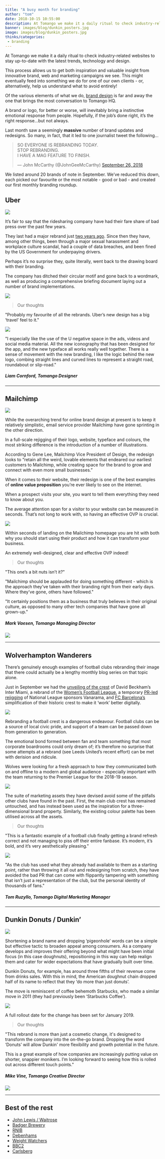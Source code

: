 ```yaml
---
title: "A busy month for branding"
author: "tom"
date: 2018-10-15 10:55:00
description: At Tomango we make it a daily ritual to check industry-related websites to stay up-to-date with the latest trends, technology and design.
banner: images/blog/dunkin_posters.jpg
image: images/blog/dunkin_posters.jpg
thinks/categories: 
 - branding
---
```


At Tomango we make it a daily ritual to check industry-related websites to stay up-to-date with the latest trends, technology and design.

This process allows us to get both inspiration and valuable insight from innovative brand, web and marketing campaigns we see. This might eventually feed into something we do for one of our own clients - or, alternatively, help us
understand what to avoid entirely!

Of the various elements of what we do, [brand design](/creates/brand) is far and away the one that brings the most conversation to Tomango HQ.

A brand or logo, for better or worse, will inevitably bring a instinctive emotional response from people. Hopefully, if the job’s done right, it’s the right response...but not always.

Last month saw a seemingly **massive** number of brand updates and redesigns. So many, in fact, that it led to one journalist tweet the following...

<blockquote class="twitter-tweet" data-lang="en"><p lang="en" dir="ltr">SO EVERYONE IS REBRANDING TODAY.<br>STOP REBRANDING.<br>I HAVE A MAG FEATURE TO FINISH.</p>&mdash; John McCarthy (@JohnGeeMcCarthy) <a href="https://twitter.com/JohnGeeMcCarthy/status/1044950489077620736?ref_src=twsrc%5Etfw">September 26, 2018</a></blockquote>
<script async src="https://platform.twitter.com/widgets.js" charset="utf-8"></script>

We listed around 20 brands of note in September. We’ve reduced this down, each picked our favourite or the most notable - good or bad - and created our first monthly branding roundup.

## Uber

![](images/blog/uber_2018_logo_before_after.png)

It’s fair to say that the ridesharing company have had their fare share of bad press over the past few years. 

They last had a major rebrand just [two years ago](https://www.wired.com/2016/02/the-inside-story-behind-ubers-colorful-redesign/). Since then they have, among other things, been through a major sexual harassment and workplace
culture scandal, had a couple of data breaches, and been fined by the US Government for
underpaying drivers.

Perhaps it’s no surprise they, quite literally, went back to the drawing board with their branding.

The company has ditched their circular motif and gone back to a wordmark, as well as producing a comprehensive briefing document laying out a number of brand implementations.

![](images/blog/uber_2018_u_applications_01.jpg)

> Our thoughts

"Probably my favourite of all the rebrands. Uber’s new design has a big ‘travel’ feel to it."

![](images/blog/uber_2018_u_concept.jpg)

"I especially like the use of the U negative space in the ads, videos and social media material. All the new iconography that has been designed for the app, and the new typeface all works really well together. 
There is a sense of movement with the new branding, I like the logic behind the new logo, combing straight lines and curved lines to represent a straight road, roundabout or slip-road."

##### Liam Cornford, Tomango Designer

---

## Mailchimp

![](images/blog/mailchimp_2018_logo_before_after_a.png)

While the overarching trend for online brand design at present is to keep it relatively simplistic, email service provider Mailchimp have gone sprinting in the other direction.

In a full-scale rejigging of their logo, website, typeface and colours, the most striking difference is the introduction of a number of illustrations.

According to Gene Lee, Mailchimp Vice President of Design, the redesign looks to “retain all the weird, lovable elements that endeared our earliest customers to Mailchimp, while creating space for the brand to grow and connect with
even more small businesses.”

When it comes to their website, their redesign is one of the best examples of **online value proposition** you’re ever likely to see on the internet.

When a prospect visits your site, you want to tell them everything they need to know about you.

The average attention span for a visitor to your website can be measured in seconds. That’s not long to work with, so having an effective OVP is crucial.

![](images/blog/mailchimp-homepage.png)

Within seconds of landing on the Mailchimp homepage you are hit with both why you should start using their product and how it can transform your business. 

An extremely well-designed, clear and effective OVP indeed!

> Our thoughts

"This one’s a bit nuts isn’t it?"

"Mailchimp should be applauded for doing something different - which is the approach they’ve taken with their branding right from their early days. Where they’ve gone, others have followed."

"It certainly positions them as a business that truly believes in their original culture, as opposed to many other tech companies that have gone all grown-up."

##### Mark Vaesen, Tomango Managing Director

![](images/blog/mailchimp_2018_typography.jpg)

---

## Wolverhampton Wanderers

There’s genuinely enough examples of football clubs rebranding their image that there could actually be a lengthy monthly blog series on that topic alone.

Just in September we had the [unveiling of the crest](https://www.independent.co.uk/sport/us-sport/major-league-soccer/david-beckham-announces-name-crest-inter-miami-mls-expansion-franchise-video-a8523706.html) of David Beckham’s Inter Miami, a rebrand of the [Women’s Football League](https://www.designweek.co.uk/issues/10-16-september-2018/womens-football-rebrand-looks-to-get-more-girls-playing-the-beautiful-game/), a temporary [PR-led rejigging](https://www.thedrum.com/news/2018/09/18/why-vanarama-sacrificed-national-league-sponsorship-combat-prostate-cancer) of National League sponsors Vanarama, and [FC Barcelona’s](https://www.designweek.co.uk/issues/24-30-september-2018/250541-2/) simplification of their historic crest to make it ‘work’ better digitally.

![](images/blog/wolverhampton_wanderers_3d_wolf_01.jpg)

Rebranding a football crest is a dangerous endeavour. Football clubs can be a source of local civic pride, and support of a team can be passed down from generation to generation. 

The emotional bond formed between fan and team something that most corporate boardrooms could only dream of; it’s therefore no surprise that some attempts at a rebrand (see Leeds United’s recent effort) can be met with derision and
ridicule.

Wolves were looking for a fresh approach to how they communicated both on and offline to a modern and global audience - especially important with the team returning to the Premier League for the 2018-19 season.

![](images/blog/wolverhampton_wanderers_brochures.jpg)

The suite of marketing assets they have devised avoid some of the pitfalls other clubs have found in the past. First, the main club crest has remained untouched, and has instead been used as the inspiration for a three-dimensional
brand property. Similarly, the existing colour palette has been utilised across all the assets.

> Our thoughts

"This is a fantastic example of a football club finally getting a brand refresh correct and not managing to piss off their entire fanbase. It’s modern, it’s bold, and it’s very aesthetically pleasing."

![](images/blog/wolverhampton_wanderers_stadium.jpg)

"As the club has used what they already had available to them as a starting point, rather than throwing it all out and redesigning from scratch, they have avoided the bad PR that can come with flippantly tampering with something
that isn’t just a representation of the club, but the personal identity of thousands of fans."

##### Tom Ruzyllo, Tomango Digital Marketing Manager

---

## Dunkin Donuts / Dunkin’

![](images/blog/dunkin_logo_before_after.png)

Shortening a brand name and dropping ‘pigeonhole’ words can be a simple but effective tactic to broaden appeal among consumers. As a company develops and improves their offering beyond what might have been initial focus (in this
case doughnuts), repositioning in this way can help realign them and cater for wider expectations that have gradually built over time.

Dunkin Donuts, for example, has around three fifths of their revenue come from drinks sales. With this in mind, the American doughnut chain dropped half of its name to reflect that they ‘do more than just donuts’.

The move is reminiscent of coffee behemoth Starbucks, who made a similar move in 2011 (they had previously been ‘Starbucks Coffee’).

![](images/blog/dunkin_cups.jpg)

A full rollout date for the change has been set for January 2019.

> Our thoughts

"This rebrand is more than just a cosmetic change, it's designed to transform the company into the on-the-go brand. Dropping the word ‘Donuts’ will allow Dunkin' more flexibility and growth potential in the future.

This is a great example of how companies are increasingly putting value on shorter, snappier monikers. I’m looking forward to seeing how this is rolled out across different touch points."

##### Mike Vine, Tomango Creative Director

![](images/blog/dunkin_posters.jpg)

---

## Best of the rest

* [John Lewis / Waitrose](https://www.dezeen.com/2018/09/06/pentagrams-john-lewis-waitrose-rebrand-heartfelt-tribute-employees-design/)
* [Badger Brewery](https://www.designweek.co.uk/issues/20-26-august-2018/badger-redesign-shifts-focus-to-brewerys-rural-dorset-heritage/)
* [RNIB](https://www.designweek.co.uk/issues/10-16-september-2018/thepartnerhsip-create-new-visual-identity-for-rnib-sight-loss-charity/)
* [Debenhams](https://www.designweek.co.uk/issues/3-september-9-september-2018/debenhams-reveals-new-branding-and-advertising-campaign/)
* [Weight Watchers](https://www.vox.com/the-goods/2018/9/24/17897114/weight-watchers-ww-wellness-rebranding)
* [BBC2](https://www.thedrum.com/news/2018/09/26/bbc-2-issues-re-invigorating-rebrand-vivid-and-colourful-reflect-content-diversity)
* [Carlsberg](https://www.designweek.co.uk/issues/17-23-september-2018/how-carlsberg-has-grown-up-and-ditched-its-laddish-persona-new-brand/)
